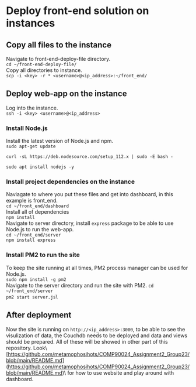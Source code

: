 # Deploy front-end solution on instances

## Copy all files to the instance
Navigate to front-end-deploy-file directory.\
`cd ~/front-end-deploy-file/`  
Copy all directories to instance.\
`scp -i <key> -r * <username>@<ip_address>:~/front_end/`  

## Deploy web-app on the instance
Log into the instance.\
`ssh -i <key> <username>@<ip_address>`  
### Install Node.js
Install the latest version of Node.js and npm.\
`sudo apt-get update`

`curl -sL https://deb.nodesource.com/setup_112.x | sudo -E bash -`  

`sudo apt install nodejs -y`

### Install project dependencies on the instance
Naviagate to where you put these files and get into dashboard, in this example is front_end.\
`cd ~/front_end/dashboard`  
Install all of dependencies  
`npm install`  
Navigate to server directory, install `express` package to be able to use Node.js to run the web-app.\
`cd ~/front_end/server`  
`npm install express`  

### Install PM2 to run the site
To keep the site running at all times, PM2 process manager can be used for Node.js.\
`sudo npm install -g pm2`\
Navigate to the server directory and run the site with PM2.
`cd ~/front_end/server`\
`pm2 start server.js`\

## After deployment
Now the site is running on `http://<ip_address>:3000`, 
to be able to see the visulization of data, the Couchdb needs to be deployed and data and views should be prepared. 
All of these will be showed in other part of this repository.
Look\ 
[https://github.com/metamophosihots/COMP90024_Assignment2_Group23/blob/main/README.md]
(https://github.com/metamophosihots/COMP90024_Assignment2_Group23/blob/main/README.md)\ 
for how to use website and play around with dashboard.
